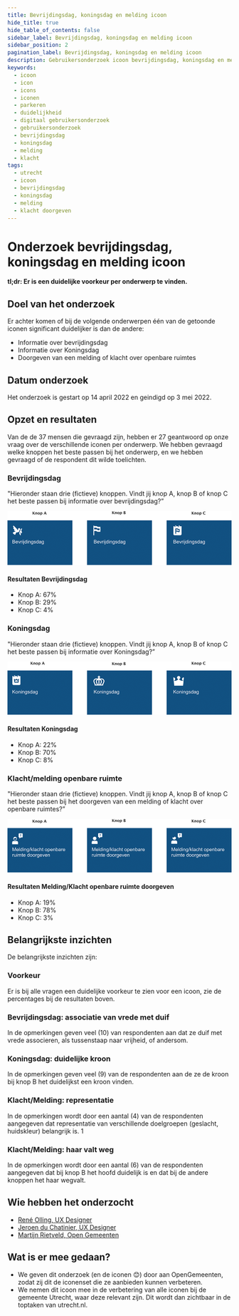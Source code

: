 ```yaml
---
title: Bevrijdingsdag, koningsdag en melding icoon
hide_title: true
hide_table_of_contents: false
sidebar_label: Bevrijdingsdag, koningsdag en melding icoon
sidebar_position: 2
pagination_label: Bevrijdingsdag, koningsdag en melding icoon
description: Gebruikersonderzoek icoon bevrijdingsdag, koningsdag en melding
keywords:
  - icoon
  - icon
  - icons
  - iconen
  - parkeren
  - duidelijkheid
  - digitaal gebruikersonderzoek
  - gebruikersonderzoek
  - bevrijdingsdag
  - koningsdag
  - melding
  - klacht
tags:
  - utrecht
  - icoon
  - bevrijdingsdag
  - koningsdag
  - melding
  - klacht doorgeven
---
```


<!-- @license CC0-1.0 -->

# Onderzoek bevrijdingsdag, koningsdag en melding icoon

**tl;dr: Er is een duidelijke voorkeur per onderwerp te vinden.**

## Doel van het onderzoek

Er achter komen of bij de volgende onderwerpen één van de getoonde iconen significant duidelijker is dan de andere:

- Informatie over bevrijdingsdag
- Informatie over Koningsdag
- Doorgeven van een melding of klacht over openbare ruimtes

## Datum onderzoek

Het onderzoek is gestart op 14 april 2022 en geindigd op 3 mei 2022.

## Opzet en resultaten

Van de de 37 mensen die gevraagd zijn, hebben er 27 geantwoord op onze vraag over de verschillende iconen per onderwerp. We hebben gevraagd welke knoppen het beste passen bij het onderwerp, en we hebben gevraagd of de respondent dit wilde toelichten.

### Bevrijdingsdag

"Hieronder staan drie (fictieve) knoppen. Vindt jij knop A, knop B of knop C het beste passen bij informatie over bevrijdingsdag?”

![de drie bevrijdingsdag iconen](https://raw.githubusercontent.com/nl-design-system/utrecht/main/packages/docusaurus/static/img/onderzoekiconen_bevrijdingsdag.png)

#### Resultaten Bevrijdingsdag

- Knop A: 67%
- Knop B: 29%
- Knop C: 4%

### Koningsdag

"Hieronder staan drie (fictieve) knoppen. Vindt jij knop A, knop B of knop C het beste passen bij informatie over Koningsdag?”

![de drie Koningsdag iconen](https://raw.githubusercontent.com/nl-design-system/utrecht/main/packages/docusaurus/static/img/onderzoekiconen_koningsdag.png)

#### Resultaten Koningsdag

- Knop A: 22%
- Knop B: 70%
- Knop C: 8%

### Klacht/melding openbare ruimte

"Hieronder staan drie (fictieve) knoppen. Vindt jij knop A, knop B of knop C het beste passen bij het doorgeven van een melding of klacht over openbare ruimtes?”

![de drie klacht/melding iconen](https://raw.githubusercontent.com/nl-design-system/utrecht/main/packages/docusaurus/static/img/onderzoekiconen_meldingklacht.png)

#### Resultaten Melding/Klacht openbare ruimte doorgeven

- Knop A: 19%
- Knop B: 78%
- Knop C: 3%

## Belangrijkste inzichten

De belangrijkste inzichten zijn:

### Voorkeur

Er is bij alle vragen een duidelijke voorkeur te zien voor een icoon, zie de percentages bij de resultaten boven.

### Bevrijdingsdag: associatie van vrede met duif

In de opmerkingen geven veel (10) van respondenten aan dat ze duif met vrede associeren, als tussenstaap naar vrijheid, of andersom.

### Koningsdag: duidelijke kroon

In de opmerkingen geven veel (9) van de respondenten aan de ze de kroon bij knop B het duidelijkst een kroon vinden.

### Klacht/Melding: representatie

In de opmerkingen wordt door een aantal (4) van de respondenten aangegeven dat representatie van verschillende doelgroepen (geslacht, huidskleur) belangrijk is.
1

### Klacht/Melding: haar valt weg

In de opmerkingen wordt door een aantal (6) van de respondenten aangegeven dat bij knop B het hoofd duidelijk is en dat bij de andere knoppen het haar wegvalt.

## Wie hebben het onderzocht

- [René Olling, UX Designer](mailto:r.olling@utrecht.nl)
- [Jeroen du Chatinier, UX Designer](mailto:j.du.chatinier@utrecht.nl)
- [Martijn Rietveld, Open Gemeenten](mailto:martijn@opengemeenten.nl)

## Wat is er mee gedaan?

- We geven dit onderzoek (en de iconen 😊) door aan OpenGemeenten, zodat zij dit de iconenset die ze aanbieden kunnen verbeteren.
- We nemen dit icoon mee in de verbetering van alle iconen bij de gemeente Utrecht, waar deze relevant zijn. Dit wordt dan zichtbaar in de toptaken van utrecht.nl.
